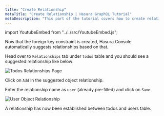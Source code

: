 ```yaml
---
title: "Create Relationship"
metaTitle: "Create Relationship | Hasura GraphQL Tutorial"
metaDescription: "This part of the tutorial covers how to create relationship between two tables using Hasura console"
---
```


import YoutubeEmbed from "../../src/YoutubeEmbed.js";

<YoutubeEmbed link="https://www.youtube.com/embed/D0QthrXu_Jc" />

Now that the foreign key constraint is created, Hasura Console automatically suggests relationships based on that.

Head over to `Relationships` tab under `todos` table and you should see a suggested relationship like below:

![Todos Relationships Page](https://graphql-engine-cdn.hasura.io/learn-hasura/assets/graphql-hasura/todos-relationship-page.png)

Click on `Add` in the suggested object relationship.

Enter the relationship name as `user` (already pre-filled) and click on `Save`.

![User Object Relationship](https://graphql-engine-cdn.hasura.io/learn-hasura/assets/graphql-hasura/todos-relationship-user.png)

A relationship has now been established between todos and users table.